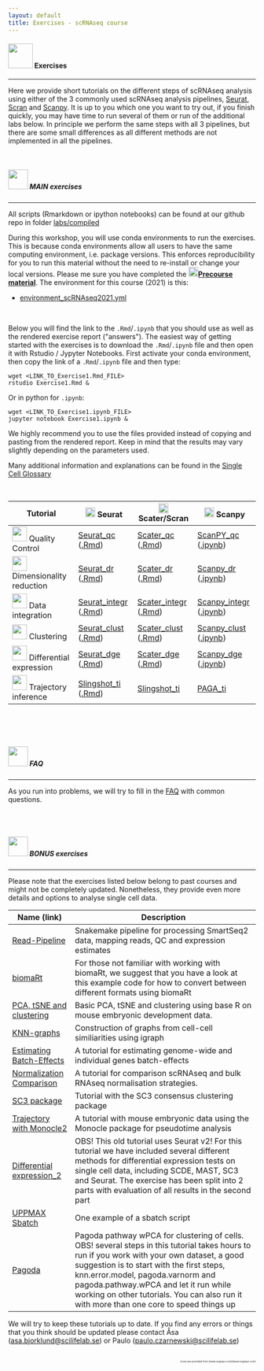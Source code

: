 ```yaml
---
layout: default
title: Exercises - scRNAseq course
---
```


#### <img border="0" src="https://www.svgrepo.com/show/6672/exercise.svg" width="50" height="50"> Exercises
***

Here we provide short tutorials on the different steps of scRNAseq analysis using either of the 3 commonly used scRNAseq analysis pipelines, [Seurat](https://satijalab.org/seurat/), [Scran](https://bioconductor.org/packages/release/bioc/html/scran.html) and [Scanpy](https://scanpy.readthedocs.io/en/stable/). It is up to you which one you want to try out, if you finish quickly, you may have time to run several of them or run of the additional labs below. In principle we perform the same steps with all 3 pipelines, but there are some small differences as all different methods are not implemented in all the pipelines.

<br/>


##### <img border="0" src="https://www.svgrepo.com/show/6672/exercise.svg" width="40" height="40"> MAIN exercises
***

All scripts (Rmarkdown or ipython notebooks) can be found at our github repo in folder [labs/compiled](https://github.com/NBISweden/workshop-scRNAseq/tree/master/labs/compiled)

During this workshop, you will use conda environments to run the exercises. This is because conda environments allow all users to have the same computing environment, i.e. package versions. This enforces reproducibility for you to run this material without the need to re-install or change your local versions. Please me sure you have completed the [<img border="0" src="https://www.svgrepo.com/show/19652/maths-class-materials-cross-of-a-pencil-and-a-ruler.svg" width="20" height="20">**Precourse material**](precourse.md). The environment for this course (2021) is this:

* [environment_scRNAseq2021.yml](https://raw.githubusercontent.com/NBISweden/workshop-scRNAseq/master/labs/environment_scRNAseq2021.yml)

<br/>

Below you will find the link to the `.Rmd`/`.ipynb` that you should use as well as the rendered exercise report ("answers"). The easiest way of getting started with the exercises is to download the `.Rmd`/`.ipynb` file and then open it with Rstudio / Jypyter Notebooks. First activate your conda environment, then copy the link of a `.Rmd`/`.ipynb` file and then type:

```
wget <LINK_TO_Exercise1.Rmd_FILE>
rstudio Exercise1.Rmd &
```

Or in python for `.ipynb`:

```
wget <LINK_TO_Exercise1.ipynb_FILE>
jupyter notebook Exercise1.ipynb &
```

We highly recommend you to use the files provided instead of copying and pasting from the rendered report. Keep in mind that the results may vary slightly depending on the parameters used.

Many additional information and explanations can be found in the [Single Cell Glossary](https://nbisweden.github.io/single-cell-pbl/glossary_of_terms_single_cell.html)

<br/>

| Tutorial | <img border="0" src="https://upload.wikimedia.org/wikipedia/commons/thumb/1/1b/R_logo.svg/1448px-R_logo.svg.png" width="20" height="20"> Seurat | <img border="0" src="https://upload.wikimedia.org/wikipedia/commons/thumb/1/1b/R_logo.svg/1448px-R_logo.svg.png" width="20" height="20"> Scater/Scran | <img border="0" src="https://upload.wikimedia.org/wikipedia/commons/thumb/c/c3/Python-logo-notext.svg/1024px-Python-logo-notext.svg.png" width="20" height="20"> Scanpy |
| -------- | ---------- | ---------------- | --------------- |
| <img border="0" src="https://cdn0.iconfinder.com/data/icons/business-and-finance-4-5/68/188-512.png" width="30" height="30"> Quality Control | [Seurat_qc](labs/compiled/seurat/seurat_01_qc.md) ([.Rmd](https://raw.githubusercontent.com/NBISweden/workshop-scRNAseq/master/labs/compiled/seurat/seurat_01_qc.Rmd)) | [Scater_qc](labs/compiled/scater/scater_01_qc.md) ([.Rmd](https://raw.githubusercontent.com/NBISweden/workshop-scRNAseq/master/labs/compiled/scater/scater_01_qc.Rmd)) | [ScanPY_qc](labs/compiled/scanpy/scanpy_01_qc.html) ([.ipynb](https://raw.githubusercontent.com/NBISweden/workshop-scRNAseq/master/labs/compiled/scanpy/scanpy_01_qc.ipynb)) |
| <img border="0" src="https://static.thenounproject.com/png/1551503-200.png" width="30" height="30"> Dimensionality reduction | [Seurat_dr](labs/compiled/seurat/seurat_02_dim_reduction.md) ([.Rmd](https://raw.githubusercontent.com/NBISweden/workshop-scRNAseq/master/labs/compiled/seurat/seurat_02_dim_reduction.Rmd)) | [Scater_dr](labs/compiled/scater/scater_02_dim_reduction.md) ([.Rmd](https://raw.githubusercontent.com/NBISweden/workshop-scRNAseq/master/labs/compiled/scater/scater_02_dim_reduction.Rmd)) | [Scanpy_dr](labs/compiled/scanpy/scanpy_02_dim_reduction.html) ([.ipynb](https://raw.githubusercontent.com/NBISweden/workshop-scRNAseq/master/labs/compiled/scanpy/scanpy_02_dim_reduction.ipynb)) |
| <img border="0" src="http://s16574.pcdn.co/wp-content/uploads/2018/05/cluster-icon.png" width="30" height="30"> Data integration | [Seurat_integr](labs/compiled/seurat/seurat_03_integration.md) ([.Rmd](https://raw.githubusercontent.com/NBISweden/workshop-scRNAseq/master/labs/compiled/seurat/seurat_03_integration.Rmd)) | [Scater_integr](labs/compiled/scater/scater_03_integration.md) ([.Rmd](https://raw.githubusercontent.com/NBISweden/workshop-scRNAseq/master/labs/compiled/scater/scater_03_integration.Rmd)) | [Scanpy_integr](labs/compiled/scanpy/scanpy_03_integration.html) ([.ipynb](https://raw.githubusercontent.com/NBISweden/workshop-scRNAseq/master/labs/compiled/scanpy/scanpy_03_integration.ipynb)) |
| <img border="0" src="https://cdn0.iconfinder.com/data/icons/network-analysis-7/64/cluster-positive-negative-group-collection-512.png" width="30" height="30"> Clustering | [Seurat_clust](labs/compiled/seurat/seurat_04_clustering.html) ([.Rmd](https://raw.githubusercontent.com/NBISweden/workshop-scRNAseq/master/labs/compiled/seurat/seurat_04_clustering.Rmd)) | [Scater_clust](labs/compiled/scater/scater_04_clustering.html) ([.Rmd](https://raw.githubusercontent.com/NBISweden/workshop-scRNAseq/master/labs/compiled/scater/scater_04_clustering.Rmd)) | [Scanpy_clust](labs/compiled/scanpy/scanpy_04_clustering.html) ([.ipynb](https://raw.githubusercontent.com/NBISweden/workshop-scRNAseq/master/labs/compiled/scanpy/scanpy_04_clustering.ipynb)) |
| <img border="0" src="https://static.thenounproject.com/png/1517975-200.png" width="30" height="30"> Differential expression | [Seurat_dge](labs/compiled/seurat/seurat_05_dge.html) ([.Rmd](https://raw.githubusercontent.com/NBISweden/workshop-scRNAseq/master/labs/compiled/seurat/seurat_05_dge.Rmd)) | [Scater_dge](labs/compiled/scater/scater_05_dge.html) ([.Rmd](https://raw.githubusercontent.com/NBISweden/workshop-scRNAseq/master/labs/compiled/scater/scater_05_dge.Rmd)) | [Scanpy_dge](labs/compiled/scanpy/scanpy_05_dge.html) ([.ipynb](https://raw.githubusercontent.com/NBISweden/workshop-scRNAseq/master/labs/compiled/scanpy/scanpy_05_dge.ipynb)) |
| <img border="0" src="https://cdn2.vectorstock.com/i/1000x1000/49/51/route-location-icon-vector-16394951.jpg" width="30" height="30"> Trajectory inference | [Slingshot_ti](labs/compiled/slingshot/slingshot.html) ([.Rmd](https://raw.githubusercontent.com/NBISweden/workshop-scRNAseq/master/labs/compiled/slingshot/slingshot.Rmd)) | [Slingshot_ti](labs/compiled/slingshot/slingshot.html) | [PAGA_ti](https://scanpy-tutorials.readthedocs.io/en/latest/paga-paul15.html) |

<br/>


<br/>

<br/>

##### <img border="0" src="https://www.svgrepo.com/show/83019/faq-button.svg" width="40" height="40"> FAQ
***

As you run into problems, we will try to fill in the [FAQ](labs/FAQ) with common questions.

<br/>

<br/>

##### <img border="0" src="https://www.svgrepo.com/show/759/exercise.svg" width="40" height="40"> BONUS exercises
***

Please note that the exercises listed below belong to past courses and might not be completely updated. Nonetheless, they provide even more details and options to analyse single cell data.

| Name (link) | Description |
| ----------- | ----------- |
| [Read-Pipeline](oldlabs/Pipeline_exercise) | Snakemake pipeline for processing SmartSeq2 data, mapping reads, QC and expression estimates|
| [biomaRt](oldlabs/biomart) | For those not familiar with working with biomaRt, we suggest that you have a look at this example code for how to convert between different formats using biomaRt|
| [PCA, tSNE and clustering](oldlabs/PCA_and_clustering) | Basic PCA, tSNE and clustering using base R on mouse embryonic development data. |
| [KNN-graphs](oldlabs/igraph) | Construction of graphs from cell-cell similiarities using igraph|
| [Estimating Batch-Effects](https://bitbucket.org/scilifelab-lts/scrnaseq-labs/src/a228442debe7f8eff28cfdba875349025db9b7a3/batch_analysis.md?fileviewer=file-view-default) | A tutorial for estimating genome-wide and individual genes batch-effects |
| [Normalization Comparison](oldlabs/norm_analysis_v2) | A tutorial for comparison scRNAseq and bulk RNAseq normalisation strategies. |
| [SC3 package](oldlabs/sc3_R35) | Tutorial with the SC3 consensus clustering package |
| [Trajectory with Monocle2](oldlabs/monocle_analysis) | A tutorial with mouse embryonic data using the Monocle package for pseudotime analysis |
| [Differential expression_2](oldlabs/Differential_gene_expression) | OBS! This old tutorial uses Seurat v2! For this tutorial we have included several different methods for differential expression tests on single cell data, including SCDE, MAST, SC3 and Seurat. The exercise has been split into 2 parts with evaluation of all results in the second part |
| [UPPMAX Sbatch](oldlabs/sbatchScript) | One example of a sbatch script |
| [Pagoda](oldlabs/pagoda_ilc) | Pagoda pathway wPCA for clustering of cells. OBS! several steps in this tutorial takes hours to run if you work with your own dataset, a good suggestion is to start with the first steps, knn.error.model, pagoda.varnorm and pagoda.pathway.wPCA and let it run while working on other tutorials. You can also run it with more than one core to speed things up |


We will try to keep these tutorials up to date. If you find any errors or things that you think should be updated please contact Åsa (asa.bjorklund@scilifelab.se) or Paulo (paulo.czarnewski@scilifelab.se)

<br/>


<div style="text-align: right; font-size: 5px"> Icons are provided from [www.svgrepo.com](www.svgrepo.com) </div>
